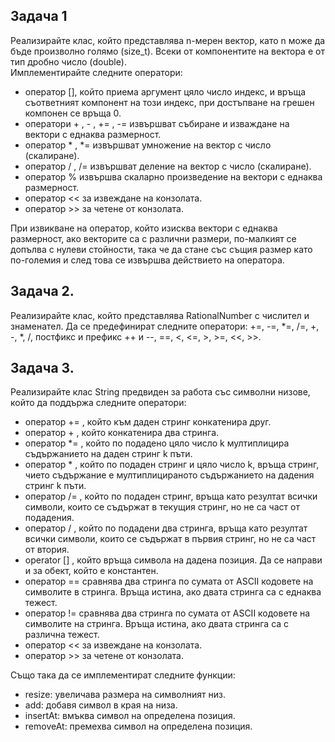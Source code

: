 ## Задача 1 
Реализирайте клас, който представлява n-мерен вектор, като n може да бъде произволно голямо (size_t). Всеки от компонентите на вектора е от тип дробно число (double). </br>
Имплементирайте следните оператори: </br>
- оператор [], който приема аргумент цяло число индекс, и връща съответният компонент на този индекс, при достъпване на грешен компонен се връща 0. </br>
- оператори + , - , += , -= извършват събиране и изваждане на вектори с еднаква размерност. </br>
- оператор * , *= извършват умножение на вектор с число (скалиране). </br>
- оператор / , /= извършват деление на вектор с число (скалиране). </br>
- оператор % извършва скаларно произведение на вектори с еднаква размерност. </br>
- оператор << за извеждане на конзолата. </br>
- оператор >> за четене от конзолата. </br>
 
При извикване на оператор, който изисква вектори с еднаква размерност, ако векторите са с различни размери, по-малкият се допълва с нулеви стойности, така че да стане със същия размер като по-големия и след това се извършва действието на оператора.</br>


## Задача 2.
Реализирайте клас, който представлява RationalNumber с числител и знаменател. 
Да се предефинират следните оператори: +=, -=, *=, /=, +, -, *, /, постфикс и 
префикс ++ и --, ==, <, <=, >, >=, <<, >>. </br>


## Задача 3.
 Реализирайте клас String предвиден за работа със символни низове, който да поддържа следните оператори:  
- оператор += , който към даден стринг конкатенира друг. 
- оператор + , който конкатенира два стринга.
- оператор *= , който по подадено цяло число k мултиплицира съдържанието на даден стринг k пъти.  
- оператор * , който по подаден стринг и цяло число k, връща стринг, чието съдържание е мултиплицираното съдържанието на дадения стринг k пъти.
- оператор /= , който по подаден стринг, връща като резултат всички символи, които се съдържат в текущия стринг, но не са част от подадения.  
- оператор / , който по подадени два стринга, връща като резултат всички символи, които се съдържат в първия стринг, но не са част от втория.   
- operator [] , който връща символа на дадена позиция. Да се направи и за обект, който е константен.
- оператор == сравнява два стринга по сумата от ASCII кодовете на символите в стринга. Връща истина, ако двата стринга са с  еднаква  тежест.  
-  оператор != сравнява два стринга по сумата от ASCII кодовете на символите на стринга. Връща истина, ако двата стринга са с  различна  тежест.  
- оператор << за извеждане на конзолата. 
- оператор >> за четене от конзолата.

Също така да се имплементират следните функции:
- resize: увеличава размера на символният низ.
-	add: добавя символ в края на низа.
- insertAt: вмъква символ на определена позиция.
- removeAt: премехва символ на определена позиция.
